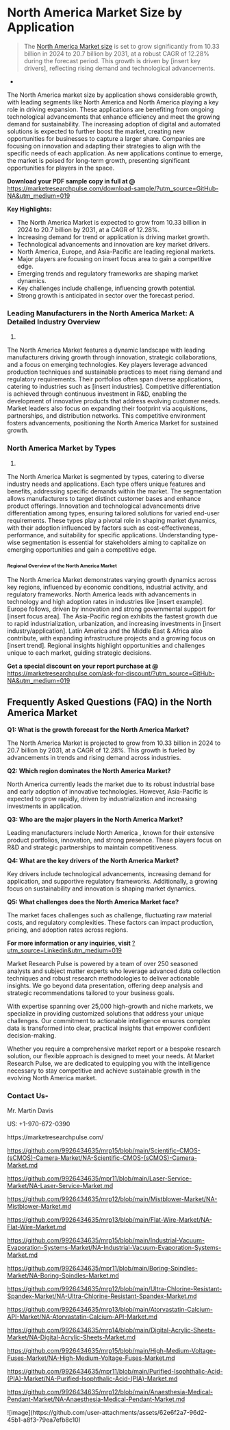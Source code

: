 <h1>North America  Market&nbsp;Size by Application</h1><blockquote><p>The <a href="https://marketresearchpulse.com/download-sample/?utm_source=GitHub-NA&amp;utm_medium=019">North America  Market size</a> is set to grow significantly from 10.33 billion in 2024 to 20.7 billion by 2031, at a robust CAGR of 12.28% during the forecast period. This growth is driven by [insert key drivers], reflecting rising demand and technological advancements.</p></blockquote><ul><li></li></ul><p>The North America  market size by application shows considerable growth, with leading segments like North America  and North America  playing a key role in driving expansion. These applications are benefiting from ongoing technological advancements that enhance efficiency and meet the growing demand for sustainability. The increasing adoption of digital and automated solutions is expected to further boost the market, creating new opportunities for businesses to capture a larger share. Companies are focusing on innovation and adapting their strategies to align with the specific needs of each application. As new applications continue to emerge, the market is poised for long-term growth, presenting significant opportunities for players in the space.</p><p><strong>Download your PDF sample copy in full at @ </strong><a href="https://marketresearchpulse.com/download-sample/?utm_source=GitHub-NA&amp;utm_medium=019">https://marketresearchpulse.com/download-sample/?utm_source=GitHub-NA&amp;utm_medium=019</a></p><p><strong>Key Highlights: </strong></p><ul><li>The North America  Market is expected to grow from 10.33 billion in 2024 to 20.7 billion by 2031, at a CAGR of 12.28%.</li><li>Increasing demand for trend or application is driving market growth.</li><li>Technological advancements and innovation are key market drivers.</li><li>North America, Europe, and Asia-Pacific are leading regional markets.</li><li>Major players are focusing on insert focus area to gain a competitive edge.</li><li>Emerging trends and regulatory frameworks are shaping market dynamics.</li><li>Key challenges include challenge, influencing growth potential.</li><li>Strong growth is anticipated in sector over the forecast period.</li></ul><h3>Leading Manufacturers in the North America  Market: A Detailed Industry Overview</h3><ol><li></li></ol><div class="flex max-w-full flex-col flex-grow"><div class="min-h-8 text-message flex w-full flex-col items-end gap-2 whitespace-normal break-words [.text-message+&amp;]:mt-5" dir="auto" data-message-author-role="assistant" data-message-id="fd8432e4-4910-450d-b182-61b7bfb0a01f" data-message-model-slug="gpt-4o"><div class="flex w-full flex-col gap-1 empty:hidden first:pt-[3px]"><div class="markdown prose w-full break-words dark:prose-invert light"><p>The North America  Market features a dynamic landscape with leading manufacturers driving growth through innovation, strategic collaborations, and a focus on emerging technologies. Key players leverage advanced production techniques and sustainable practices to meet rising demand and regulatory requirements. Their portfolios often span diverse applications, catering to industries such as [insert industries]. Competitive differentiation is achieved through continuous investment in R&amp;D, enabling the development of innovative products that address evolving customer needs. Market leaders also focus on expanding their footprint via acquisitions, partnerships, and distribution networks. This competitive environment fosters advancements, positioning the North America  Market for sustained growth.</p></div></div></div></div><h3>North America  Market by Types</h3><ol><li></li></ol><div class="flex max-w-full flex-col flex-grow"><div class="min-h-8 text-message flex w-full flex-col items-end gap-2 whitespace-normal break-words [.text-message+&amp;]:mt-5" dir="auto" data-message-author-role="assistant" data-message-id="084470be-0bb7-4664-bddf-5156b4f41249" data-message-model-slug="gpt-4o-mini"><div class="flex w-full flex-col gap-1 empty:hidden first:pt-[3px]"><div class="markdown prose w-full break-words dark:prose-invert light"><p>The North America  Market is segmented by types, catering to diverse industry needs and applications. Each type offers unique features and benefits, addressing specific demands within the market. The segmentation allows manufacturers to target distinct customer bases and enhance product offerings. Innovation and technological advancements drive differentiation among types, ensuring tailored solutions for varied end-user requirements. These types play a pivotal role in shaping market dynamics, with their adoption influenced by factors such as cost-effectiveness, performance, and suitability for specific applications. Understanding type-wise segmentation is essential for stakeholders aiming to capitalize on emerging opportunities and gain a competitive edge.</p></div></div></div></div><h3><span style="font-size: 11px;">Regional Overview of the North America  Market</span></h3><div class="flex max-w-full flex-col flex-grow"><div class="min-h-8 text-message flex w-full flex-col items-end gap-2 whitespace-normal break-words [.text-message+&amp;]:mt-5" dir="auto" data-message-author-role="assistant" data-message-id="e9038762-ce64-4e30-91c9-9bd413514231" data-message-model-slug="gpt-4o-mini"><div class="flex w-full flex-col gap-1 empty:hidden first:pt-[3px]"><div class="markdown prose w-full break-words dark:prose-invert light"><p>The North America  Market demonstrates varying growth dynamics across key regions, influenced by economic conditions, industrial activity, and regulatory frameworks. North America leads with advancements in technology and high adoption rates in industries like [insert example]. Europe follows, driven by innovation and strong governmental support for [insert focus area]. The Asia-Pacific region exhibits the fastest growth due to rapid industrialization, urbanization, and increasing investments in [insert industry/application]. Latin America and the Middle East &amp; Africa also contribute, with expanding infrastructure projects and a growing focus on [insert trend]. Regional insights highlight opportunities and challenges unique to each market, guiding strategic decisions.</p></div></div></div></div><p><strong>Get a special discount on your report purchase at @ </strong><a href="https://marketresearchpulse.com/ask-for-discount/?utm_source=GitHub-NA&amp;utm_medium=019">https://marketresearchpulse.com/ask-for-discount/?utm_source=GitHub-NA&amp;utm_medium=019</a></p><h2>Frequently Asked Questions (FAQ) in the North America  Market</h2><p><strong>Q1: What is the growth forecast for the North America  Market?</strong></p><p>The North America  Market is projected to grow from 10.33 billion in 2024 to 20.7 billion by 2031, at a CAGR of 12.28%. This growth is fueled by advancements in trends and rising demand across industries.</p><p><strong>Q2: Which region dominates the North America  Market?</strong></p><p>North America currently leads the market due to its robust industrial base and early adoption of innovative technologies. However, Asia-Pacific is expected to grow rapidly, driven by industrialization and increasing investments in application.</p><p><strong>Q3: Who are the major players in the North America  Market?</strong></p><p>Leading manufacturers include North America , known for their extensive product portfolios, innovation, and strong presence. These players focus on R&amp;D and strategic partnerships to maintain competitiveness.</p><p><strong>Q4: What are the key drivers of the North America  Market?</strong></p><p>Key drivers include technological advancements, increasing demand for application, and supportive regulatory frameworks. Additionally, a growing focus on sustainability and innovation is shaping market dynamics.</p><p><strong>Q5: What challenges does the North America  Market face?</strong></p><p>The market faces challenges such as challenge, fluctuating raw material costs, and regulatory complexities. These factors can impact production, pricing, and adoption rates across regions.</p><p><strong>For more information or any inquiries, visit&nbsp;</strong><a href="?utm_source=Linkedin&utm_medium=019">?utm_source=Linkedin&utm_medium=019</a></p><p>Market Research Pulse is powered by a team of over 250 seasoned analysts and subject matter experts who leverage advanced data collection techniques and robust research methodologies to deliver actionable insights. We go beyond data presentation, offering deep analysis and strategic recommendations tailored to your business goals.</p><p>With expertise spanning over 25,000 high-growth and niche markets, we specialize in providing customized solutions that address your unique challenges. Our commitment to actionable intelligence ensures complex data is transformed into clear, practical insights that empower confident decision-making.</p><p>Whether you require a comprehensive market report or a bespoke research solution, our flexible approach is designed to meet your needs. At Market Research Pulse, we are dedicated to equipping you with the intelligence necessary to stay competitive and achieve sustainable growth in the evolving North America  market.</p><h3><strong>Contact Us-</strong></h3><p>Mr. Martin Davis</p><p>US: +1-970-672-0390</p><p>https://marketresearchpulse.com/</p><p><a href="https://github.com/9926434635/mrp15/blob/main/Scientific-CMOS-(sCMOS)-Camera-Market/NA-Scientific-CMOS-(sCMOS)-Camera-Market.md">https://github.com/9926434635/mrp15/blob/main/Scientific-CMOS-(sCMOS)-Camera-Market/NA-Scientific-CMOS-(sCMOS)-Camera-Market.md</a></p><p><a href="https://github.com/9926434635/mpr11/blob/main/Laser-Service-Market/NA-Laser-Service-Market.md">https://github.com/9926434635/mpr11/blob/main/Laser-Service-Market/NA-Laser-Service-Market.md</a></p><p><a href="https://github.com/9926434635/mrp12/blob/main/Mistblower-Market/NA-Mistblower-Market.md">https://github.com/9926434635/mrp12/blob/main/Mistblower-Market/NA-Mistblower-Market.md</a></p><p><a href="https://github.com/9926434635/mrp13/blob/main/Flat-Wire-Market/NA-Flat-Wire-Market.md">https://github.com/9926434635/mrp13/blob/main/Flat-Wire-Market/NA-Flat-Wire-Market.md</a></p><p><a href="https://github.com/9926434635/mrp15/blob/main/Industrial-Vacuum-Evaporation-Systems-Market/NA-Industrial-Vacuum-Evaporation-Systems-Market.md">https://github.com/9926434635/mrp15/blob/main/Industrial-Vacuum-Evaporation-Systems-Market/NA-Industrial-Vacuum-Evaporation-Systems-Market.md</a></p><p><a href="https://github.com/9926434635/mpr11/blob/main/Boring-Spindles-Market/NA-Boring-Spindles-Market.md">https://github.com/9926434635/mpr11/blob/main/Boring-Spindles-Market/NA-Boring-Spindles-Market.md</a></p><p><a href="https://github.com/9926434635/mrp12/blob/main/Ultra-Chlorine-Resistant-Spandex-Market/NA-Ultra-Chlorine-Resistant-Spandex-Market.md">https://github.com/9926434635/mrp12/blob/main/Ultra-Chlorine-Resistant-Spandex-Market/NA-Ultra-Chlorine-Resistant-Spandex-Market.md</a></p><p><a href="https://github.com/9926434635/mrp13/blob/main/Atorvastatin-Calcium-API-Market/NA-Atorvastatin-Calcium-API-Market.md">https://github.com/9926434635/mrp13/blob/main/Atorvastatin-Calcium-API-Market/NA-Atorvastatin-Calcium-API-Market.md</a></p><p><a href="https://github.com/9926434635/mrp14/blob/main/Digital-Acrylic-Sheets-Market/NA-Digital-Acrylic-Sheets-Market.md">https://github.com/9926434635/mrp14/blob/main/Digital-Acrylic-Sheets-Market/NA-Digital-Acrylic-Sheets-Market.md</a></p><p><a href="https://github.com/9926434635/mrp15/blob/main/High-Medium-Voltage-Fuses-Market/NA-High-Medium-Voltage-Fuses-Market.md">https://github.com/9926434635/mrp15/blob/main/High-Medium-Voltage-Fuses-Market/NA-High-Medium-Voltage-Fuses-Market.md</a></p><p><a href="https://github.com/9926434635/mpr11/blob/main/Purified-Isophthalic-Acid-(PIA)-Market/NA-Purified-Isophthalic-Acid-(PIA)-Market.md">https://github.com/9926434635/mpr11/blob/main/Purified-Isophthalic-Acid-(PIA)-Market/NA-Purified-Isophthalic-Acid-(PIA)-Market.md</a></p><p><a href="https://github.com/9926434635/mrp12/blob/main/Anaesthesia-Medical-Pendant-Market/NA-Anaesthesia-Medical-Pendant-Market.md">https://github.com/9926434635/mrp12/blob/main/Anaesthesia-Medical-Pendant-Market/NA-Anaesthesia-Medical-Pendant-Market.md</a></p>
![image](https://github.com/user-attachments/assets/62e6f2a7-96d2-45b1-a8f3-79ea7efb8c10)
